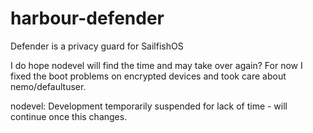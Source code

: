 # harbour-defender
Defender is a privacy guard for SailfishOS

I do hope nodevel will find the time and may take over again?
For now I fixed the boot problems on encrypted devices and took care about nemo/defaultuser.

nodevel: Development temporarily suspended for lack of time - will continue once this changes.
